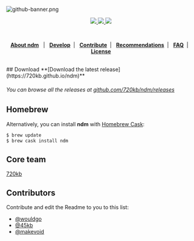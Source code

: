 ![github-banner.png](http://i.imgur.com/61OLE5Z.png)


<p align="center" style="text-align:center">
<a href="https://github.com/720kb/ndm/releases" target="_blank">
<img src="https://img.shields.io/github/release/720kb/ndm.svg"/>
</a>
<a href="https://720kb.github.io/ndm/" target="_blank">
<img src="https://img.shields.io/github/downloads/720kb/ndm/total.svg"/>
</a>
<a href="https://gitter.im/720kb/ndm" target="_blank">
<img src="https://img.shields.io/gitter/room/ndm/ndm.js.svg"/>
</a>

</p>
 <br>
<p align="center">
<b><a href="https://github.com/720kb/ndm/blob/master/ABOUT.md">About ndm</a></b> &nbsp; 
  |
  &nbsp; <b><a href="https://github.com/720kb/ndm/blob/master/DEVELOP.md">Develop</a></b>&nbsp; 
  |
  &nbsp; <b><a href="https://github.com/720kb/ndm/blob/master/CONTRIBUTE.md">Contribute</a></b>&nbsp; 
  |
  &nbsp; <b><a href="https://github.com/720kb/ndm/blob/master/RECOMMENDATIONS.md">Recommendations</a></b>&nbsp; 
  |
  &nbsp; <b><a href="https://github.com/720kb/ndm/blob/master/FAQ.md">FAQ</a></b>&nbsp; 
  |
  &nbsp; <b><a href="https://github.com/720kb/ndm/blob/master/LICENSE.md">License</a></b>
  </p>
  
  <br>
## Download
**[Download the latest release](https://720kb.github.io/ndm)**

###### You can browse all the releases at [github.com/720kb/ndm/releases](https://github.com/720kb/ndm/releases)


## Homebrew

Alternatively, you can install **ndm** with [Homebrew Cask](https://caskroom.github.io/):

```bash
$ brew update
$ brew cask install ndm
```

## Core team

[720kb](https://720kb.net)

## Contributors

Contribute and edit the Readme to you to this list:

- [@wouldgo](https://github.com/wouldgo)
- [@45kb](https://github.com/45kb)
- [@makevoid](https://github.com/makevoid)

